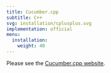 ```yaml
---
title: Cucumber.cpp
subtitle: C++
svg: installation/cplusplus.svg
implementation: official
menu:
  installation:
    weight: 40
---
```


Please see the [Cucumber.cpp website](https://github.com/cucumber/cucumber-cpp).
